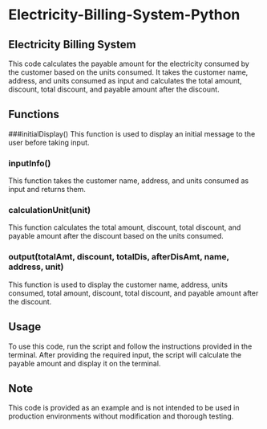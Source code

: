 # Electricity-Billing-System-Python

## Electricity Billing System
This code calculates the payable amount for the electricity consumed by the customer based on the units consumed. It takes the customer name, address, and units consumed as input and calculates the total amount, discount, total discount, and payable amount after the discount.

## Functions
###initialDisplay()
This function is used to display an initial message to the user before taking input.

### inputInfo()
This function takes the customer name, address, and units consumed as input and returns them.

### calculationUnit(unit)
This function calculates the total amount, discount, total discount, and payable amount after the discount based on the units consumed.

### output(totalAmt, discount, totalDis, afterDisAmt, name, address, unit)
This function is used to display the customer name, address, units consumed, total amount, discount, total discount, and payable amount after the discount.

## Usage
To use this code, run the script and follow the instructions provided in the terminal. After providing the required input, the script will calculate the payable amount and display it on the terminal.

## Note
This code is provided as an example and is not intended to be used in production environments without modification and thorough testing.
